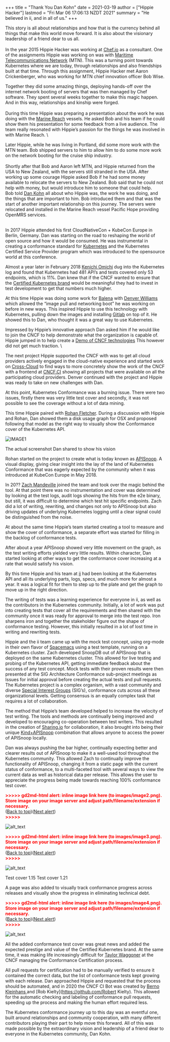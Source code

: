 +++
title = "Thank You Dan Kohn"
date = 2021-03-19
author = ["Hippie Hacker"]
lastmod = "Fri Mar 06 17:06:13 NZDT 2021"
summary =  "He believed in ii, and in all of us."
+++

This story is all about relationships and how that is the currency behind all things that make this world move forward. It is also about the visionary leadership of a friend dear to us all. \
 \
In the year 2015 Hippie Hacker was working at [Chef.io](https://www.chef.io/) as a consultant. One of the assignments Hippie was working on was with [Maritime Telecommunications Network](https://en.wikipedia.org/wiki/Maritime_Telecommunications_Network) (MTN). This was a turning point towards Kubernetes where we are today, through relationships and also friendships built at that time. Through this assignment, Hippie Hacker met Aaron Crickenberger, who was working for MTN chief innovation officer Bob Wise.

Together they did some amazing things, deploying hands-off over the internet network booting of servers that was then managed by Chef software. They spent several weeks together to make this magic happen. And in this way, relationships and kinship were forged. \
 \
During this time Hippie was preparing a presentation about the work he was doing with the [Marine Reach](https://marinereach.com/) vessels. He asked Bob and his team if he could show them his presentation for some feedback from a live audience. The team really resonated with Hippie’s passion for the things he was involved in with Marine Reach.  \


Later Hippie, while he was living in Portland, did some more work with the MTN team. Bob shipped servers to him to allow him to do some more work on the network booting for the cruise ship industry. \
 \
Shortly after that Bob and Aaron left MTN, and Hippie returned from the USA to New Zealand, with the servers still stranded in the USA. After working up some courage Hippie asked Bob if he had some money available to relocate the servers to New Zealand. Bob said that he could not help with money, but would introduce him to someone that could help.  \
Bob told [Dan Kohn](https://en.wikipedia.org/wiki/Dan_Kohn) all about who Hippie was, the work he was doing, and the things that are important to him. Bob introduced them and that was the start of another important relationship on this journey. The servers were relocated and installed in the Marine Reach vessel Pacific Hope providing OpenMRS services.

 \
In 2017 Hippie attended his first CloudNativeCon + KubeCon Europe in Berlin, Germany. Dan was starting on the road to reshaping the world of open source and how it would be consumed. He was instrumental in creating a conformance standard for [Kubernetes](https://en.wikipedia.org/wiki/Kubernetes) and the Kubernetes Certified Service Provider program which was introduced to the opensource world at this conference. 

Almost a year later in February 2018 [Kenichi Omichi](https://github.com/oomichi) dug into the Kubernetes log and found that Kubernetes had 481 API’s and tests covered only 53 endpoints, which is 11%. Dan knew that if the CNCF wanted to ensure that the [Certified Kubernetes brand](https://github.com/cncf/k8s-conformance/pulls#certified-kubernetes) would be meaningful they had to invest in test development to get that numbers much higher. 

At this time Hippie was doing some work for [Balena](https://www.balena.io/) with [Denver Williams](https://github.com/denverwilliams) which allowed the “image pull and networking boot” he was working on before in new ways. This inspired Hippie to use this technology with Kubernetes, pulling down the images and installing [Gitlab](https://about.gitlab.com/) on top of it. He showed this to Dan, who thought it was a great way to use Kubernetes. 

Impressed by Hippie’s innovative approach Dan asked him if he would like to join the CNCF to help demonstrate what the organization is capable of. Hippie jumped in to help create a [Demo of CNCF technologies](https://github.com/cncf/demo/) This however did not get much traction.  \


The next project Hippie supported the CNCF with was to get all cloud providers actively engaged in the cloud-native experience and started work on [Cross-Cloud](https://github.com/crosscloudci/cross-cloud) to find ways to more concretely show the work of the CNCF with a frontend at [CNCF.CI](https://cncf.ci/)  showing all projects that were available on all the participating cloud providers. Denver continued with the project and Hippie was ready to take on new challenges with Dan. 

At this point, Kubernetes Conformance was a burning issue. There were two issues, firstly there was very little test cover and secondly, it was not possible to see the coverage without a lot of data mining.

This time Hippie paired with [Rohan Fletcher](https://github.com/rohfle). During a discussion with Hippie and Rohan, Dan showed them a disk usage graph for OSX and proposed following that model as the right way to visually show the Conformance cover of the Kubernetes API.

![IMAGE1](images/image1.png "IMAGE1")

The actual screenshot Dan shared to show his vision

Rohan started on the project to create what is today known as [APISnoop](https://apisnoop.cncf.io/). A visual display, giving clear insight into the lay of the land of Kubernetes Conformance that was eagerly expected by the community when it was introduced at KubeCon Europe in May 2018.

In 20?? [Zach Mandeville](https://github.com/zachmandeville) joined the team and took over the magic behind the tool. At that point there was no instrumentation and cover was determined by looking at the test logs, audit logs showing the hits from the e2e binary, but still, it was difficult to determine which test hit specific endpoints. Zach did a lot of writing, rewriting, and changes not only to APISnoop but also driving updates of underlying Kubernetes logging until a clear signal could be distinguished from the noise. 

At about the same time Hippie’s team started creating a tool to measure and show the cover of conformance, a separate effort was started for filling in the backlog of conformance tests.

After about a year APISnoop showed very little movement on the graph, as the test writing efforts yielded very little results. Within character, Dan started looking at other ways to get the conformance cover increasing at a rate that would satisfy his vision.

By this time Hippie and his team at [ii](https://ii.coop/) had been looking at the Kubernetes API and all its underlying parts, logs, specs, and much more for almost a year. It was a logical fit for them to step up to the plate and get the graph to move up in the right direction.

The writing of tests was a learning experience for everyone in ii, as well as the contributors in the Kubernetes community. Initially, a lot of work was put into creating tests that cover all the requirements and then shared with the community once it was ready for approval to merge into the test repo. Iron sharpens iron and together the stakeholder figure out the shape of conformance testing. However, this initially resulted in a lot of lost time in writing and rewriting tests.

Hippie and the ii team came up with the mock test concept, using org-mode in their own flavor of [Spacemacs](https://www.spacemacs.org/) using a test template, running on a Kubernetes cluster. Zach developed SnoopDB out of APISnoop that is deployed on the same Kubernetes cluster. This allowed for live testing and probing of the Kubernetes API, getting immediate feedback about the success of any test concept. Mock tests with their proven results were then presented at the SIG Architecture Conformance sub-project meetings as Issues for initial approval before creating the actual tests and pull requests. The Kubernetes project is a complex organism, with a vast community and diverse [Special Interest Groups](https://github.com/kubernetes/community) (SIG’s), conformance cuts across all these organizational levels. Getting consensus is an equally complex task that requires a lot of collaboration. 

The method that Hippie’s team developed helped to increase the velocity of test writing. The tools and methods are continually being improved and developed to encouraging co-operation between test writers. This resulted in the creation of [Sharing.io](https://pair.sharing.io/) for collaboration, it also brought into being their unique [Kind+APISnoop](https://github.com/cncf/apisnoop/tree/main/kind) combination that allows anyone to access the power of APISnoop locally.

Dan was always pushing the bar higher, continually expecting better and clearer results out of APISnoop to make it a well-used tool throughout the Kubernetes community. This allowed Zach to continually improve the functionality of APISnoop, changing it from a static page with the current status of conformance, to a multi-faceted tool with several ways to view the current data as well as historical data per release. This allows the user to appreciate the progress being made towards reaching 100% conformance test cover.



<p id="gdcalert2" ><span style="color: red; font-weight: bold">>>>>>  gd2md-html alert: inline image link here (to images/image2.png). Store image on your image server and adjust path/filename/extension if necessary. </span><br>(<a href="#">Back to top</a>)(<a href="#gdcalert3">Next alert</a>)<br><span style="color: red; font-weight: bold">>>>>> </span></p>


![alt_text](images/image2.png "image_tooltip")
 

<p id="gdcalert3" ><span style="color: red; font-weight: bold">>>>>>  gd2md-html alert: inline image link here (to images/image3.png). Store image on your image server and adjust path/filename/extension if necessary. </span><br>(<a href="#">Back to top</a>)(<a href="#gdcalert4">Next alert</a>)<br><span style="color: red; font-weight: bold">>>>>> </span></p>


![alt_text](images/image3.png "image_tooltip")


Test cover 1.15					Test cover 1.21

A page was also added to visually track conformance progress across releases and visually show the progress in eliminating technical debt.



<p id="gdcalert4" ><span style="color: red; font-weight: bold">>>>>>  gd2md-html alert: inline image link here (to images/image4.png). Store image on your image server and adjust path/filename/extension if necessary. </span><br>(<a href="#">Back to top</a>)(<a href="#gdcalert5">Next alert</a>)<br><span style="color: red; font-weight: bold">>>>>> </span></p>


![alt_text](images/image4.png "image_tooltip")


All the added conformance test cover was great news and added the expected prestige and value of the Certified Kubernetes brand. At the same time, it was making life increasingly difficult for [Taylor Waggoner](https://github.com/taylorwaggoner) at the CNCF managing the Conformance Certification process. 

All pull requests for certification had to be manually verified to ensure it contained the correct data, but the list of conformance tests kept growing with each release. Dan approached Hippie and requested that the process should be automated, and in 2020 the CNCF CI Bot was created by [Berno Kleinhans ](https://github.com/bernokl)and [Rob Kielty](https://github.com/Robert Kielty). This allowed for the automatic checking and labeling of conformance pull requests, speeding up the process and making the human effort required less. 

The Kubernetes conformance journey up to this day was an eventful one, built around relationships and community cooperation, with many different contributors playing their part to help move this forward. All of this was made possible by the extraordinary vision and leadership of a friend dear to everyone in the Kubernetes community, Dan Kohn.
